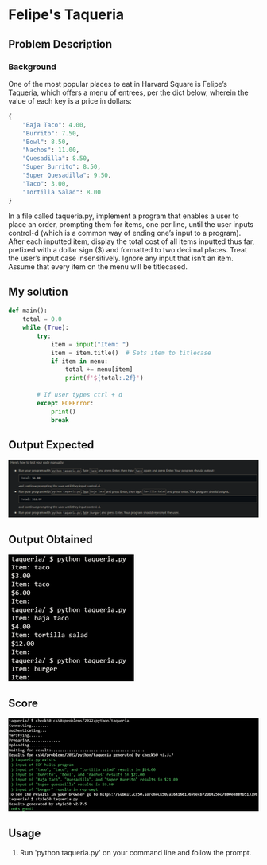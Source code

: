 # Felipe's Taqueria

## Problem Description

### Background

One of the most popular places to eat in Harvard Square is Felipe’s Taqueria, which offers a menu of entrees, per the dict below, wherein the value of each key is a price in dollars:

```python
{
    "Baja Taco": 4.00,
    "Burrito": 7.50,
    "Bowl": 8.50,
    "Nachos": 11.00,
    "Quesadilla": 8.50,
    "Super Burrito": 8.50,
    "Super Quesadilla": 9.50,
    "Taco": 3.00,
    "Tortilla Salad": 8.00
}
```
In a file called taqueria.py, implement a program that enables a user to place an order, prompting them for items, one per line, until the user inputs control-d (which is a common way of ending one’s input to a program). After each inputted item, display the total cost of all items inputted thus far, prefixed with a dollar sign ($) and formatted to two decimal places. Treat the user’s input case insensitively. Ignore any input that isn’t an item. Assume that every item on the menu will be titlecased.

## My solution

```python
def main():
    total = 0.0
    while (True):
        try:
            item = input("Item: ")
            item = item.title()  # Sets item to titlecase
            if item in menu:
                total += menu[item]
                print(f'${total:.2f}')

        # If user types ctrl + d
        except EOFError:
            print()
            break
```

## Output Expected

![Output expected](./Resources/OutputExpected.png)

## Output Obtained

![As expected](./Resources/OutputObtained.png)

## Score

![All good](./Resources/Score.png)

## Usage

1. Run 'python taqueria.py' on your command line and follow the prompt.